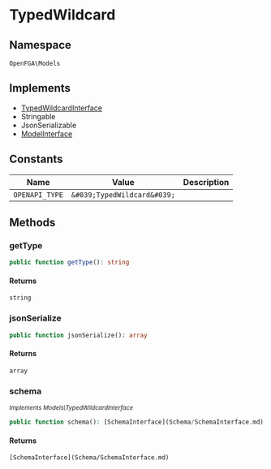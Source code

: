 # TypedWildcard


## Namespace
`OpenFGA\Models`

## Implements
* [TypedWildcardInterface](Models/TypedWildcardInterface.md)
* Stringable
* JsonSerializable
* [ModelInterface](Models/ModelInterface.md)

## Constants
| Name | Value | Description |
|------|-------|-------------|
| `OPENAPI_TYPE` | `&#039;TypedWildcard&#039;` |  |


## Methods
### getType


```php
public function getType(): string
```



#### Returns
`string`

### jsonSerialize


```php
public function jsonSerialize(): array
```



#### Returns
`array`

### schema

*<small>Implements Models\TypedWildcardInterface</small>*  

```php
public function schema(): [SchemaInterface](Schema/SchemaInterface.md)
```



#### Returns
`[SchemaInterface](Schema/SchemaInterface.md)`

